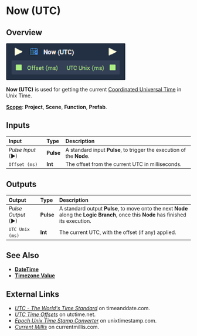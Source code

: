 # Now \(UTC\)

## Overview

![The Now (UTC) Node.](../../.gitbook/assets/node-now-utc.png)

**Now \(UTC\)** is used for getting the current [Coordinated Universal Time](https://www.timeanddate.com/time/aboututc.html) in Unix Time.

[**Scope**](../overview.md#scopes): **Project**, **Scene**, **Function**, **Prefab**.

## Inputs

| Input | Type | Description |
| :--- | :--- | :--- |
| _Pulse Input_ \(►\) | **Pulse** | A standard input **Pulse**, to trigger the execution of the **Node**. |
| `Offset (ms)` | **Int** | The offset from the current UTC in milliseconds. |

## Outputs

| Output | Type | Description |
| :--- | :--- | :--- |
| _Pulse Output_ \(►\) | **Pulse** | A standard output **Pulse**, to move onto the next **Node** along the **Logic Branch**, once this **Node** has finished its execution. |
| `UTC Unix (ms)` | **Int** | The current UTC, with the offset \(if any\) applied. |

## See Also

* [**DateTime**](./)
* [**Timezone Value**](timezone-value.md)

## External Links

* [_UTC - The World's Time Standard_](https://www.timeanddate.com/time/aboututc.html) on timeanddate.com.
* [_UTC Time Offsets_](https://www.utctime.net/utc-time-zone-offsets) on utctime.net.
* [_Epoch Unix Time Stamp Converter_](https://www.unixtimestamp.com/) on unixtimestamp.com.
* [_Current Millis_](https://currentmillis.com/) on currentmillis.com.

